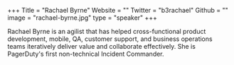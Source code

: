 +++
Title = "Rachael Byrne"
Website = ""
Twitter = "b3rachael"
Github = ""
image = "rachael-byrne.jpg"
type = "speaker"
+++

Rachael Byrne is an agilist that has helped cross-functional product development, mobile, 
QA, customer support, and business operations teams iteratively deliver value and 
collaborate effectively. She is PagerDuty's first non-technical Incident Commander.
